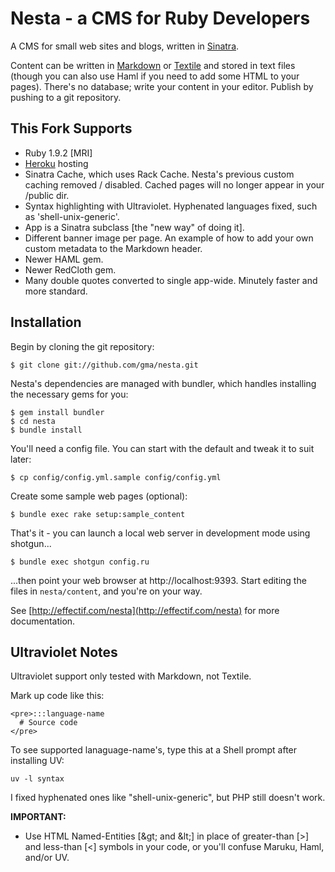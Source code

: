 # Nesta - a CMS for Ruby Developers

A CMS for small web sites and blogs, written in
[Sinatra](http://www.sinatrarb.com/ "Sinatra").

Content can be written in
[Markdown](http://daringfireball.net/projects/markdown/ "Daring Fireball:
Markdown") or [Textile](http://textism.com/tools/textile/) and stored in text
files (though you can also use Haml if you need to add some HTML to your
pages). There's no database; write your content in your editor. Publish by
pushing to a git repository.

## This Fork Supports

* Ruby 1.9.2 [MRI]
* [Heroku](http://heroku.com/) hosting
* Sinatra Cache, which uses Rack Cache.  Nesta's previous custom caching removed / disabled.  Cached pages will no longer appear in your /public dir.
* Syntax highlighting with Ultraviolet.  Hyphenated languages fixed, such as 'shell-unix-generic'.
* App is a Sinatra subclass [the "new way" of doing it].
* Different banner image per page.  An example of how to add your own custom metadata to the Markdown header.
* Newer HAML gem.
* Newer RedCloth gem.
* Many double quotes converted to single app-wide.  Minutely faster and more standard.

## Installation

Begin by cloning the git repository:

    $ git clone git://github.com/gma/nesta.git

Nesta's dependencies are managed with bundler, which handles installing the
necessary gems for you:

    $ gem install bundler
    $ cd nesta
    $ bundle install

You'll need a config file. You can start with the default and tweak it to suit
later:

    $ cp config/config.yml.sample config/config.yml

Create some sample web pages (optional):

    $ bundle exec rake setup:sample_content

That's it - you can launch a local web server in development mode using
shotgun...

    $ bundle exec shotgun config.ru

...then point your web browser at http://localhost:9393. Start editing the
files in `nesta/content`, and you're on your way.

See [http://effectif.com/nesta](http://effectif.com/nesta) for more
documentation.

## Ultraviolet Notes ##

Ultraviolet support only tested with Markdown, not Textile.

Mark up code like this:

    <pre>:::language-name
      # Source code
    </pre>

To see supported lanaguage-name's, type this at a Shell prompt after installing UV:

    uv -l syntax

I fixed hyphenated ones like "shell-unix-generic", but PHP still doesn't work.

**IMPORTANT:**

* Use HTML Named-Entities [&amp;gt; and &amp;lt;] in place of greater-than [>] and less-than [<] symbols in your code, or you'll confuse Maruku, Haml, and/or UV.
